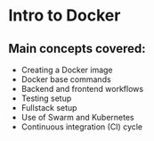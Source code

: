 # Intro to Docker

## Main concepts covered:

- Creating a Docker image
- Docker base commands
- Backend and frontend workflows
- Testing setup
- Fullstack setup
- Use of Swarm and Kubernetes
- Continuous integration (CI) cycle
